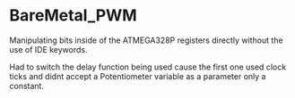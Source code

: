 # BareMetal_PWM

Manipulating bits inside of the ATMEGA328P registers directly without the use of IDE keywords.

Had to switch the delay function being used cause the first one used clock ticks and didnt accept a Potentiometer variable as a parameter only a constant. 
